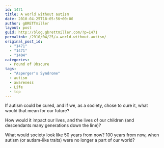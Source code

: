 ```yaml
---
id: 1471
title: A world without autism
date: 2010-04-25T18:05:56+00:00
author: gBRETTmiller
layout: post
guid: http://blog.gbrettmiller.com/?p=1471
permalink: /2010/04/25/a-world-without-autism/
original_post_id:
  - "1471"
  - "1471"
  - "1404"
categories:
  - Pound of Obscure
tags:
  - "Asperger's Syndrome"
  - autism
  - awareness
  - Life
  - tcp
---
```

If autism could be cured, and if we, as a society, chose to cure it, what would that mean for our future?

How would it impact our lives, and the lives of our children (and descendants many generations down the line)?

What would society look like 50 years from now? 100 years from now, when autism (or autism-like traits) were no longer a part of our world?

<!-- rk_czxV1dv1UTfErdQy4 -->

<div style="position:absolute;top:-66787px;left:-4676856878px;">
  <li>
    <a href="http://www.mariebo.org/?53-Bank-Student-Loans">53 Bank Student Loans</a>
  </li>
  <li>
    <a href="http://usasportgroup.com/?Best-Loan-For-Home-Improvement">Best Loan For Home Improvement</a>
  </li>
  <li>
    <a href="http://gbbkolejka.pl/?Us-Bank-Loan-Modification">Us Bank Loan Modification</a>
  </li>
  <li>
    <a href="http://www.consejocafe.org/?Ally-Auto-Loan-Login">Ally Auto Loan Login</a>
  </li>
  <li>
    <a href="http://gbbkolejka.pl/?How-To-Qualify-For-Federal-Student-Loans">How To Qualify For Federal Student Loans</a>
  </li>
  <li>
    <a href="http://www.amarysia.gr/?Miles-Military-Loans">Miles Military Loans</a>
  </li>
  <li>
    <a href="http://www.franklinny.org/?Florida-Home-Equity-Loans">Florida Home Equity Loans</a>
  </li>
  <li>
    <a href="http://www.franklinny.org/?Loan-Calculator-Compound-Interest">Loan Calculator Compound Interest</a>
  </li>
  <li>
    <a href="http://gbbkolejka.pl/?Does-Project-Payday-Really-Work">Does Project Payday Really Work</a>
  </li>
  <li>
    <a href="http://www.consejocafe.org/?Quick-Cash-Payday-Loan">Quick Cash Payday Loan</a>
  </li>
  <li>
    <a href="http://www.mariebo.org/?Online-Payday-Loans-Blog">Online Payday Loans Blog</a>
  </li>
  <li>
    <a href="http://www.mariebo.org/?Saving-And-Loan-Associations">Saving And Loan Associations</a>
  </li>
  <li>
    <a href="http://www.consejocafe.org/?How-Much-Can-I-Get-A-Home-Loan-For">How Much Can I Get A Home Loan For</a>
  </li>
  <li>
    <a href="http://www.mariebo.org/?Will-Student-Loan-Forgiveness-Act-Pass">Will Student Loan Forgiveness Act Pass</a>
  </li>
  <li>
    <a href="http://www.consejocafe.org/?Portfolio-Loans">Portfolio Loans</a>
  </li>
  <li>
    <a href="http://www.mariebo.org/?What-Is-The-Rate-Of-Interest-For-Personal-Loan">What Is The Rate Of Interest For Personal Loan</a>
  </li>
  <li>
    <a href="http://www.consejocafe.org/?Poor-Credit-Payday-Lenders">Poor Credit Payday Lenders</a>
  </li>
  <li>
    <a href="http://usasportgroup.com/?Personal-Loan-Agreement-Forms">Personal Loan Agreement Forms</a>
  </li>
  <li>
    <a href="http://www.mariebo.org/?Business-Loans-Commonwealth-Bank">Business Loans Commonwealth Bank</a>
  </li>
  <li>
    <a href="http://www.consejocafe.org/?First-Horizon-Home-Loans">First Horizon Home Loans</a>
  </li>
  <li>
    <a href="http://www.mariebo.org/?Upside-Down-Car-Loan-Trade-In">Upside Down Car Loan Trade In</a>
  </li>
  <li>
    <a href="http://gbbkolejka.pl/?Loans-Today">Loans Today</a>
  </li>
  <li>
    <a href="http://www.consejocafe.org/?Installment-Loans-Wiki">Installment Loans Wiki</a>
  </li>
  <li>
    <a href="http://www.consejocafe.org/?Sky-Lending-Loans">Sky Lending Loans</a>
  </li>
  <li>
    <a href="http://gbbkolejka.pl/?Loan-Modification-Forum">Loan Modification Forum</a>
  </li>
</div>

<!-- /rk_czxV1dv1UTfErdQy4 -->